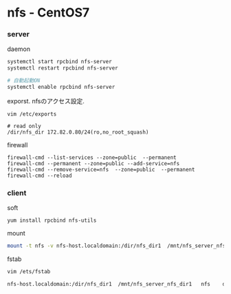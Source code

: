 # nfs - CentOS7


### server

daemon
```bash
systemctl start rpcbind nfs-server
systemctl restart rpcbind nfs-server

# 自動起動ON
systemctl enable rpcbind nfs-server
```



exporst. nfsのアクセス設定. 
```
vim /etc/exports
 
# read only 
/dir/nfs_dir 172.82.0.80/24(ro,no_root_squash)
```

firewall
```
firewall-cmd --list-services --zone=public  --permanent   
firewall-cmd --permanent --zone=public --add-service=nfs
firewall-cmd --remove-service=nfs  --zone=public  --permanent
firewall-cmd --reload
```




### client

soft
```regexp
yum install rpcbind nfs-utils
```

mount 
```bash
mount -t nfs -v nfs-host.localdomain:/dir/nfs_dir1  /mnt/nfs_server_nfs_dir1
```

fstab
```bash
vim /ets/fstab

nfs-host.localdomain:/dir/nfs_dir1  /mnt/nfs_server_nfs_dir1   nfs    defaults,ro 0 0
```